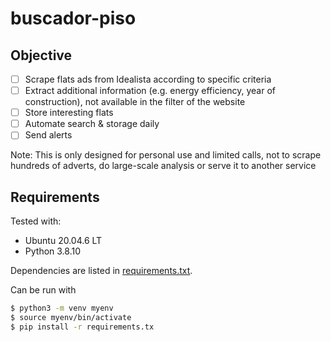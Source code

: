 # buscador-piso

## Objective

- [ ] Scrape flats ads from Idealista according to specific criteria
- [ ] Extract additional information (e.g. energy efficiency, year of construction), not available in the filter of the website
- [ ] Store interesting flats
- [ ] Automate search & storage daily
- [ ] Send alerts

Note: This is only designed for personal use and limited calls, not
to scrape hundreds of adverts, do large-scale analysis or serve it 
to another service

## Requirements

Tested with:

- Ubuntu 20.04.6 LT
- Python 3.8.10

Dependencies are listed in [requirements.txt](requirements.txt).

Can be run with

```bash
$ python3 -m venv myenv
$ source myenv/bin/activate
$ pip install -r requirements.tx
```